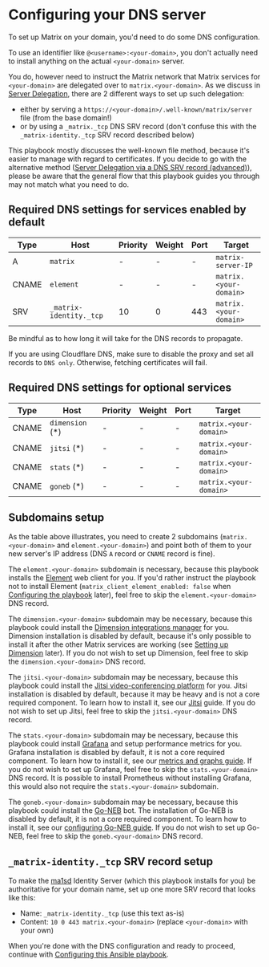 # Configuring your DNS server

To set up Matrix on your domain, you'd need to do some DNS configuration.

To use an identifier like `@<username>:<your-domain>`, you don't actually need
to install anything on the actual `<your-domain>` server.

You do, however need to instruct the Matrix network that Matrix services for `<your-domain>` are delegated
over to `matrix.<your-domain>`.
As we discuss in [Server Delegation](howto-server-delegation.md), there are 2 different ways to set up such delegation:

- either by serving a `https://<your-domain>/.well-known/matrix/server` file (from the base domain!)
- or by  using a `_matrix._tcp` DNS SRV record (don't confuse this with the `_matrix-identity._tcp` SRV record described below)

This playbook mostly discusses the well-known file method, because it's easier to manage with regard to certificates.
If you decide to go with the alternative method ([Server Delegation via a DNS SRV record (advanced)](howto-server-delegation.md#server-delegation-via-a-dns-srv-record-advanced)), please be aware that the general flow that this playbook guides you through may not match what you need to do.

## Required DNS settings for services enabled by default

| Type  | Host                         | Priority | Weight | Port | Target                 |
| ----- | ---------------------------- | -------- | ------ | ---- | ---------------------- |
| A     | `matrix`                     | -        | -      | -    | `matrix-server-IP`     |
| CNAME | `element`                    | -        | -      | -    | `matrix.<your-domain>` |
| SRV   | `_matrix-identity._tcp`      | 10       | 0      | 443  | `matrix.<your-domain>` |

Be mindful as to how long it will take for the DNS records to propagate.

If you are using Cloudflare DNS, make sure to disable the proxy and set all records to `DNS only`. Otherwise, fetching certificates will fail.

## Required DNS settings for optional services

| Type  | Host                         | Priority | Weight | Port | Target                 |
| ----- | ---------------------------- | -------- | ------ | ---- | ---------------------- |
| CNAME | `dimension` (*)              | -        | -      | -    | `matrix.<your-domain>` |
| CNAME | `jitsi` (*)                  | -        | -      | -    | `matrix.<your-domain>` |
| CNAME | `stats` (*)                  | -        | -      | -    | `matrix.<your-domain>` |
| CNAME | `goneb` (*)                  | -        | -      | -    | `matrix.<your-domain>` |

## Subdomains setup

As the table above illustrates, you need to create 2 subdomains (`matrix.<your-domain>` and `element.<your-domain>`) and point both of them to your new server's IP address (DNS `A` record or `CNAME` record is fine).

The `element.<your-domain>` subdomain is necessary, because this playbook installs the [Element](https://github.com/vector-im/element-web) web client for you.
If you'd rather instruct the playbook not to install Element (`matrix_client_element_enabled: false` when [Configuring the playbook](configuring-playbook.md) later), feel free to skip the `element.<your-domain>` DNS record.

The `dimension.<your-domain>` subdomain may be necessary, because this playbook could install the [Dimension integrations manager](http://dimension.t2bot.io/) for you. Dimension installation is disabled by default, because it's only possible to install it after the other Matrix services are working (see [Setting up Dimension](configuring-playbook-dimension.md) later). If you do not wish to set up Dimension, feel free to skip the `dimension.<your-domain>` DNS record.

The `jitsi.<your-domain>` subdomain may be necessary, because this playbook could install the [Jitsi video-conferencing platform](https://jitsi.org/) for you. Jitsi installation is disabled by default, because it may be heavy and is not a core required component. To learn how to install it, see our [Jitsi](configuring-playbook-jitsi.md) guide. If you do not wish to set up Jitsi, feel free to skip the `jitsi.<your-domain>` DNS record.

The `stats.<your-domain>` subdomain may be necessary, because this playbook could install [Grafana](https://grafana.com/) and setup performance metrics for you. Grafana installation is disabled by default, it is not a core required component. To learn how to install it, see our [metrics and graphs guide](configuring-playbook-prometheus-grafana.md). If you do not wish to set up Grafana, feel free to skip the `stats.<your-domain>` DNS record. It is possible to install Prometheus without installing Grafana, this would also not require the `stats.<your-domain>` subdomain.

The `goneb.<your-domain>` subdomain may be necessary, because this playbook could install the [Go-NEB](https://github.com/matrix-org/go-neb) bot. The installation of Go-NEB is disabled by default, it is not a core required component. To learn how to install it, see our [configuring Go-NEB guide](configuring-playbook-bot-go-neb.md). If you do not wish to set up Go-NEB, feel free to skip the `goneb.<your-domain>` DNS record.


## `_matrix-identity._tcp` SRV record setup

To make the [ma1sd](https://github.com/ma1uta/ma1sd) Identity Server (which this playbook installs for you) be authoritative for your domain name, set up one more SRV record that looks like this:
- Name: `_matrix-identity._tcp` (use this text as-is)
- Content: `10 0 443 matrix.<your-domain>` (replace `<your-domain>` with your own)


When you're done with the DNS configuration and ready to proceed, continue with [Configuring this Ansible playbook](configuring-playbook.md).

